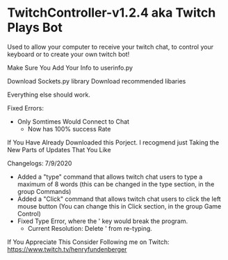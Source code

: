 # TwitchController-v1.2.4 aka Twitch Plays Bot
Used to allow your computer to receive your twitch chat, to control your keyboard or to create your own twitch bot!


Make Sure You Add Your Info to userinfo.py

Download Sockets.py library
Download recommended libaries 

Everything else should work. 

Fixed Errors:
- Only Somtimes Would Connect to Chat
  - Now has 100% success Rate

If You Have Already Downloaded this Porject. I recogmend just Taking the New Parts of Updates That You Like

Changelogs:
7/9/2020
  - Added a "type" command that allows twitch chat users to type a maximum of 8 words (this can be changed in the type section, in the group Commands)
  - Added a "Click" command that allows twitch chat users to click the left mouse button (You can change this in Click section, in the group Game Control)
  - Fixed Type Error, where the ' key would break the program.
    - Current Resolution: Delete ' from re-typing. 

If You Appreciate This Consider Following me on Twitch: https://www.twitch.tv/henryfundenberger
